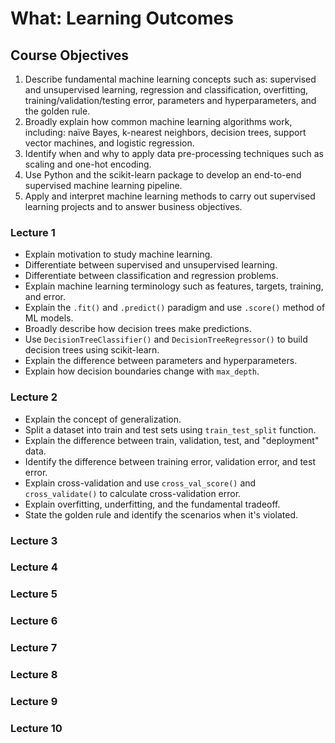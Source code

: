 # What: Learning Outcomes 

## Course Objectives
 
 1.	Describe fundamental machine learning concepts such as: supervised and unsupervised learning, regression and classification, overfitting, training/validation/testing error, parameters and hyperparameters, and the golden rule.
2. Broadly explain how common machine learning algorithms work, including: naïve Bayes, k-nearest neighbors, decision trees, support vector machines, and logistic regression.
3. Identify when and why to apply data pre-processing techniques such as scaling and one-hot encoding.
4. Use Python and the scikit-learn package to develop an end-to-end supervised machine learning pipeline.
5. Apply and interpret machine learning methods to carry out supervised learning projects and to answer business objectives.

### Lecture 1

- Explain motivation to study machine learning.
- Differentiate between supervised and unsupervised learning.
- Differentiate between classification and regression problems.
- Explain machine learning terminology such as features, targets, training, and error.
- Explain the `.fit()` and `.predict()` paradigm and use `.score()` method of ML models.
- Broadly describe how decision trees make predictions.
- Use `DecisionTreeClassifier()` and `DecisionTreeRegressor()` to build decision trees using scikit-learn.
- Explain the difference between parameters and hyperparameters.
- Explain how decision boundaries change with `max_depth`.

### Lecture 2

- Explain the concept of generalization.
- Split a dataset into train and test sets using `train_test_split` function.
- Explain the difference between train, validation, test, and "deployment" data.
- Identify the difference between training error, validation error, and test error.
- Explain cross-validation and use `cross_val_score()` and `cross_validate()` to calculate cross-validation error.
- Explain overfitting, underfitting, and the fundamental tradeoff.
- State the golden rule and identify the scenarios when it's violated.

### Lecture 3


### Lecture 4


### Lecture 5


### Lecture 6


### Lecture 7


### Lecture 8


### Lecture 9


### Lecture 10
